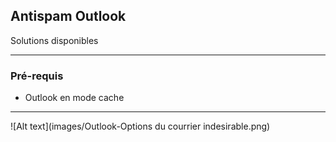 ## Antispam Outlook 

Solutions disponibles

---

### Pré-requis

- Outlook en mode cache

---

![Alt text](images/Outlook-Options du courrier indesirable.png)
